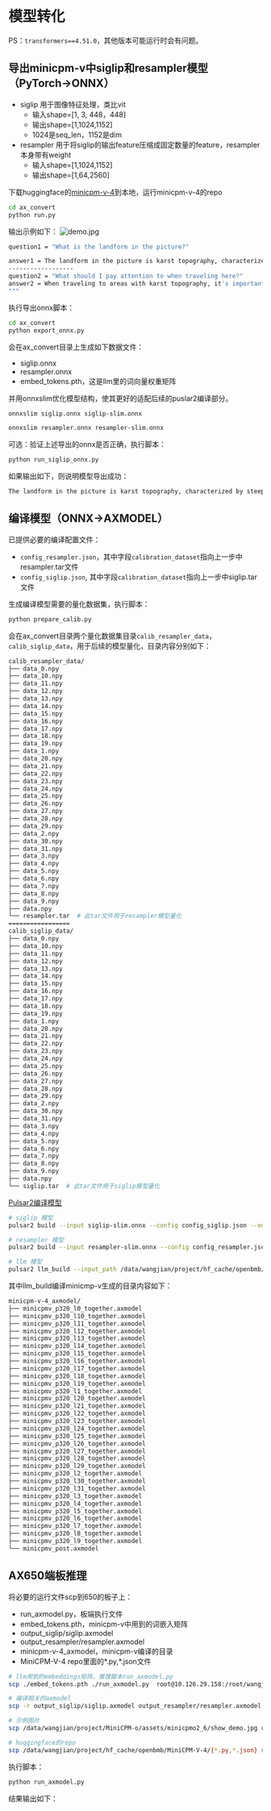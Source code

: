 # 模型转化
PS：`transformers==4.51.0`，其他版本可能运行时会有问题。

## 导出minicpm-v中siglip和resampler模型（PyTorch->ONNX）
- siglip 用于图像特征处理，类比vit
    - 输入shape=[1, 3, 448，448]
    - 输出shape=[1,1024,1152]
    - 1024是seq_len，1152是dim
- resampler 用于将siglip的输出feature压缩成固定数量的feature，resampler本身带有weight
    - 输入shape=[1,1024,1152]
    - 输出shape=[1,64,2560]

下载huggingface的[minicpm-v-4](https://huggingface.co/openbmb/MiniCPM-V-4)到本地，运行minicpm-v-4的repo
```bash
cd ax_convert
python run.py
```
输出示例如下：
![demo.jpg](../assets/minicpmo2_6/show_demo.jpg)

```bash
question1 = "What is the landform in the picture?"

answer1 = The landform in the picture is karst topography, characterized by steep limestone hills and cliffs. This type of landscape typically forms due to the dissolution of soluble rocks like limestone over time, creating unique shapes that are often seen in regions with significant geological activity.
------------------
question2 = "What should I pay attention to when traveling here?"
answer2 = When traveling to areas with karst topography, it's important to be mindful of the terrain. The landscape can present challenges such as uneven ground and potential rockfalls. Additionally, always respect local ecosystems by not disturbing flora or fauna. If you plan to explore further into these hills, consider bringing sturdy footwear for hiking.
"""
```

执行导出onnx脚本：
```bash
cd ax_convert
python export_onnx.py 
```
会在ax_convert目录上生成如下数据文件：
- siglip.onnx
- resampler.onnx
- embed_tokens.pth，这是llm里的词向量权重矩阵

并用onnxslim优化模型结构，使其更好的适配后续的puslar2编译部分。
```bash
onnxslim siglip.onnx siglip-slim.onnx

onnxslim resampler.onnx resampler-slim.onnx
```

可选：验证上述导出的onnx是否正确，执行脚本：
```bash
python run_siglip_onnx.py
```
如果输出如下，则说明模型导出成功：
```bash
The landform in the picture is karst topography, characterized by steep limestone hills and cliffs. This type of landscape typically forms due to the dissolution of soluble rocks like limestone over time, creating unique shapes that are often seen in regions with significant geological activity.
```

## 编译模型（ONNX->AXMODEL）
已提供必要的编译配置文件：
- `config_resampler.json`，其中字段`calibration_dataset`指向上一步中resampler.tar文件
- `config_siglip.json`, 其中字段`calibration_dataset`指向上一步中siglip.tar文件

生成编译模型需要的量化数据集，执行脚本：   
```bash
python prepare_calib.py
```
会在ax_convert目录两个量化数据集目录`calib_resampler_data`，`calib_siglip_data`，用于后续的模型量化，目录内容分别如下：
```bash
calib_resampler_data/
├── data_0.npy
├── data_10.npy
├── data_11.npy
├── data_12.npy
├── data_13.npy
├── data_14.npy
├── data_15.npy
├── data_16.npy
├── data_17.npy
├── data_18.npy
├── data_19.npy
├── data_1.npy
├── data_20.npy
├── data_21.npy
├── data_22.npy
├── data_23.npy
├── data_24.npy
├── data_25.npy
├── data_26.npy
├── data_27.npy
├── data_28.npy
├── data_29.npy
├── data_2.npy
├── data_30.npy
├── data_31.npy
├── data_3.npy
├── data_4.npy
├── data_5.npy
├── data_6.npy
├── data_7.npy
├── data_8.npy
├── data_9.npy
├── data.npy
└── resampler.tar  # 此tar文件用于resampler模型量化
=================
calib_siglip_data/
├── data_0.npy
├── data_10.npy
├── data_11.npy
├── data_12.npy
├── data_13.npy
├── data_14.npy
├── data_15.npy
├── data_16.npy
├── data_17.npy
├── data_18.npy
├── data_19.npy
├── data_1.npy
├── data_20.npy
├── data_21.npy
├── data_22.npy
├── data_23.npy
├── data_24.npy
├── data_25.npy
├── data_26.npy
├── data_27.npy
├── data_28.npy
├── data_29.npy
├── data_2.npy
├── data_30.npy
├── data_31.npy
├── data_3.npy
├── data_4.npy
├── data_5.npy
├── data_6.npy
├── data_7.npy
├── data_8.npy
├── data_9.npy
├── data.npy
└── siglip.tar  # 此tar文件用于siglip模型量化
```

[Pulsar2编译模型](https://npu.pages-git-ext.axera-tech.com/pulsar2-docs/user_guides_quick/quick_start_ax650.html)
```bash
# siglip 模型
pulsar2 build --input siglip-slim.onnx --config config_siglip.json --output_dir output_siglip --debug.dump_frontend_graph --output_name siglip.axmodel

# resampler 模型
pulsar2 build --input resampler-slim.onnx --config config_resampler.json --output_dir output_resampler --debug.dump_frontend_graph --output_name resampler.axmodel

# llm 模型
pulsar2 llm_build --input_path /data/wangjian/project/hf_cache/openbmb/MiniCPM-V-4  --output_path minicpm-v-4_axmodel/ --kv_cache_len 1023 --hidden_state_type bf16 --prefill_len 320 --parallel 32 --chip AX650
```
其中llm_build编译minicmp-v生成的目录内容如下：
```bash
minicpm-v-4_axmodel/
├── minicpmv_p320_l0_together.axmodel
├── minicpmv_p320_l10_together.axmodel
├── minicpmv_p320_l11_together.axmodel
├── minicpmv_p320_l12_together.axmodel
├── minicpmv_p320_l13_together.axmodel
├── minicpmv_p320_l14_together.axmodel
├── minicpmv_p320_l15_together.axmodel
├── minicpmv_p320_l16_together.axmodel
├── minicpmv_p320_l17_together.axmodel
├── minicpmv_p320_l18_together.axmodel
├── minicpmv_p320_l19_together.axmodel
├── minicpmv_p320_l1_together.axmodel
├── minicpmv_p320_l20_together.axmodel
├── minicpmv_p320_l21_together.axmodel
├── minicpmv_p320_l22_together.axmodel
├── minicpmv_p320_l23_together.axmodel
├── minicpmv_p320_l24_together.axmodel
├── minicpmv_p320_l25_together.axmodel
├── minicpmv_p320_l26_together.axmodel
├── minicpmv_p320_l27_together.axmodel
├── minicpmv_p320_l28_together.axmodel
├── minicpmv_p320_l29_together.axmodel
├── minicpmv_p320_l2_together.axmodel
├── minicpmv_p320_l30_together.axmodel
├── minicpmv_p320_l31_together.axmodel
├── minicpmv_p320_l3_together.axmodel
├── minicpmv_p320_l4_together.axmodel
├── minicpmv_p320_l5_together.axmodel
├── minicpmv_p320_l6_together.axmodel
├── minicpmv_p320_l7_together.axmodel
├── minicpmv_p320_l8_together.axmodel
├── minicpmv_p320_l9_together.axmodel
└── minicpmv_post.axmodel
```

## AX650端板推理
将必要的运行文件scp到650的板子上：
- run_axmodel.py，板端执行文件
- embed_tokens.pth，minicpm-v中用到的词嵌入矩阵
- output_siglip/siglip.axmodel
- output_resampler/resampler.axmodel 
- minicpm-v-4_axmodel，minicpm-v编译的目录
- MiniCPM-V-4 repo里面的*.py,*.json文件

```bash
# llm用到的embeddings矩阵，推理脚本run_axmodel.py
scp ./embed_tokens.pth ./run_axmodel.py  root@10.126.29.158:/root/wangjian/minicpm-v-4

# 编译相关的axmodel
scp -r output_siglip/siglip.axmodel output_resampler/resampler.axmodel minicpm-v-4_axmodel root@10.126.29.158:/root/wangjian/minicpm-v-4

# 示例图片
scp /data/wangjian/project/MiniCPM-o/assets/minicpmo2_6/show_demo.jpg root@10.126.29.158:/root/wangjian/minicpm-v-4

# huggingface的repo
scp /data/wangjian/project/hf_cache/openbmb/MiniCPM-V-4/{*.py,*.json} root@10.126.29.158:/root/wangjian/hf_cache/MiniCPM-V-4
```

执行脚本：
```bash
python run_axmodel.py
```
结果输出如下：